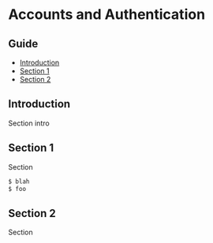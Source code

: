 # Accounts and Authentication

## Guide

- [Introduction](#introduction)
- [Section 1](#section-1)
- [Section 2](#section-2)

## Introduction

Section intro 

## Section 1

Section

```bash
$ blah
$ foo
```

## Section 2

Section


